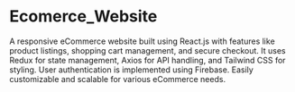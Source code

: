 # Ecomerce_Website
A responsive eCommerce website built using React.js with features like product listings, shopping cart management, and secure checkout. It uses Redux for state management, Axios for API handling, and Tailwind CSS for styling. User authentication is implemented using Firebase. Easily customizable and scalable for various eCommerce needs.

